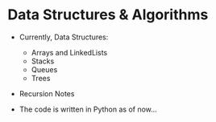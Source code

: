 # Data Structures & Algorithms

* Currently, Data Structures:
    + Arrays and LinkedLists
    + Stacks
    + Queues
    + Trees
    
* Recursion Notes

- The code is written in Python as of now...
